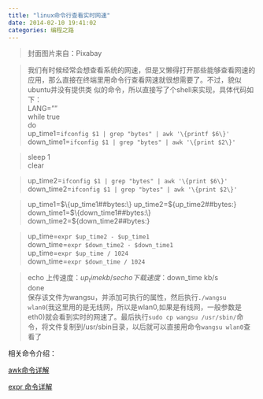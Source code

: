 ```yaml
---
title: "linux命令行查看实时网速"
date: 2014-02-10 19:41:02
categories: 编程之路
---
```

> 封面图片来自：Pixabay

>

> 我们有时候经常会想查看系统的网速，但是又懒得打开那些能够查看网速的应用，那么直接在终端里用命令行查看网速就很想需要了。不过，貌似ubuntu并没有提供类
似的命令，所以直接写了个shell来实现，具体代码如下：  
LANG=””  
while true  
do  
up_time1=`ifconfig $1 | grep "bytes" | awk '\{printf $6\}'`  
down_time1=`ifconfig $1 | grep "bytes" | awk '\{print $2\}'`

>

> sleep 1  
clear

>

> up_time2=`ifconfig $1 | grep "bytes" | awk '\{print $6\}'`  
down_time2=`ifconfig $1 | grep "bytes" | awk '\{print $2\}'`

>

> up_time1=$\{up_time1##bytes:\}  
up_time2=$\{up_time2##bytes:\}  
down_time1=$\{down_time1##bytes:\}  
down_time2=$\{down_time2##bytes:\}

>

> up_time=`expr $up_time2 - $up_time1`  
down_time=`expr $down_time2 - $down_time1`  
up_time=`expr $up_time / 1024`  
down_time=`expr $down_time / 1024`

>

> echo 上传速度：$up_time kb/s  
echo 下载速度：$down_time kb/s  
done  
保存该文件为wangsu，并添加可执行的属性，然后执行`./wangsu
wlan0`(我这里用的是无线网，所以是wlan0,如果是有线网，一般参数是eth0)就会看到实时的网速了。最后执行`sudo cp wangsu
/usr/sbin/`命令，将文件复制到/usr/sbin目录，以后就可以直接用命令`wangsu wlan0`查看了

相关命令介绍：

[awk命令详解](http://haofly.net/awk/ "Link: http://haofly.net/awk/" )

[expr 命令详解](http://haofly.net/expr/ "Link: http://haofly.net/expr/" )
